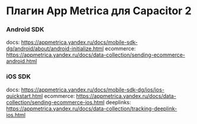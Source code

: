 # Плагин App Metrica для Capacitor 2



### Android SDK
docs: https://appmetrica.yandex.ru/docs/mobile-sdk-dg/android/about/android-initialize.html
ecommerce: https://appmetrica.yandex.ru/docs/data-collection/sending-ecommerce-android.html

### iOS SDK
docs: https://appmetrica.yandex.ru/docs/mobile-sdk-dg/ios/ios-quickstart.html
ecommerce: https://appmetrica.yandex.ru/docs/data-collection/sending-ecommerce-ios.html
deeplinks: https://appmetrica.yandex.ru/docs/data-collection/tracking-deeplink-ios.html